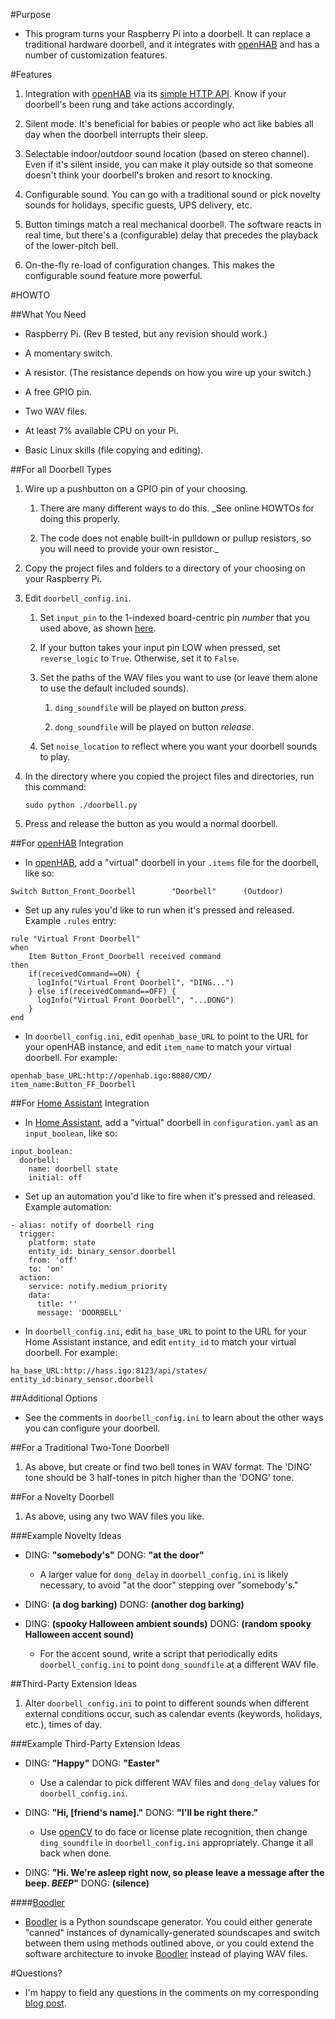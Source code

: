 #Purpose

* This program turns your Raspberry Pi into a doorbell. It can replace a traditional hardware doorbell, and it integrates with [openHAB](http://www.openhab.org/) and has a number of customization features.

#Features

1. Integration with [openHAB](http://www.openhab.org/) via its [simple HTTP API](https://code.google.com/p/openhab-samples/wiki/Tricks#Use_URL_to_manipulate_items).  Know if your doorbell's been rung and take actions accordingly.

1. Silent mode. It's beneficial for babies or people who act like babies all day when the doorbell interrupts their sleep.

1. Selectable indoor/outdoor sound location (based on stereo channel). Even if it's silent inside, you can make it play outside so that someone doesn't think your doorbell's broken and resort to knocking.

1. Configurable sound. You can go with a traditional sound or pick novelty sounds for holidays, specific guests, UPS delivery, etc.

1. Button timings match a real mechanical doorbell. The software reacts in real time, but there's a (configurable) delay that precedes the playback of the lower-pitch bell.

1. On-the-fly re-load of configuration changes. This makes the configurable sound feature more powerful.


#HOWTO

##What You Need

* Raspberry Pi. (Rev B tested, but any revision should work.)

* A momentary switch.

* A resistor. (The resistance depends on how you wire up your switch.)

* A free GPIO pin.

* Two WAV files.

* At least 7% available CPU on your Pi.

* Basic Linux skills (file copying and editing).

##For all Doorbell Types

1. Wire up a pushbutton on a GPIO pin of your choosing.
    1. There are many different ways to do this. _See online HOWTOs for doing this properly.
    
    1. The code does not enable built-in pulldown or pullup resistors, so you will need to provide your own resistor._

1. Copy the project files and folders to a directory of your choosing on your Raspberry Pi.

1. Edit ```doorbell_config.ini```.

    1. Set ```input_pin``` to the 1-indexed board-centric pin _number_ that you used above, as shown [here](http://www.raspberrypi.org/learning/reaction-game/gpio.png).
    
    1. If your button takes your input pin LOW when pressed, set ```reverse_logic``` to ```True```. Otherwise, set it to ```False```.
    
    1. Set the paths of the WAV files you want to use (or leave them alone to use the default included sounds).

        1. ```ding_soundfile``` will be played on button _press_.
    
        1. ```dong_soundfile``` will be played on button _release_.
    
    1. Set ```noise_location``` to reflect where you want your doorbell sounds to play.

1. In the directory where you copied the project files and directories, run this command:
    ```
    sudo python ./doorbell.py
    ```
1. Press and release the button as you would a normal doorbell.

##For [openHAB](http://www.openhab.org/) Integration

* In [openHAB](http://www.openhab.org/), add a "virtual" doorbell in your ```.items``` file for the doorbell, like so:
```
Switch Button_Front_Doorbell		"Doorbell"		(Outdoor)
```

* Set up any rules you'd like to run when it's pressed and released. Example ```.rules``` entry:
```
rule "Virtual Front Doorbell"
when
	Item Button_Front_Doorbell received command
then
    if(receivedCommand==ON) {
      logInfo("Virtual Front Doorbell", "DING...")
    } else if(receivedCommand==OFF) {
      logInfo("Virtual Front Doorbell", "...DONG")
    }
end
```

* In ```doorbell_config.ini```, edit ```openhab_base_URL``` to point to the URL for your openHAB instance, and edit ```item_name``` to match your virtual doorbell. For example:
```
openhab_base_URL:http://openhab.igo:8080/CMD/
item_name:Button_FF_Doorbell
```

##For [Home Assistant](https://home-assistant.io/) Integration

* In [Home Assistant](https://home-assistant.io/), add a "virtual" doorbell in ```configuration.yaml``` as an ```input_boolean```, like so:
```
input_boolean:
  doorbell:
    name: doorbell state
    initial: off
```

* Set up an automation you'd like to fire when it's pressed and released. Example automation:
```
- alias: notify of doorbell ring
  trigger:
    platform: state
    entity_id: binary_sensor.doorbell
    from: 'off'
    to: 'on'
  action:
    service: notify.medium_priority
    data:
      title: ''
      message: 'DOORBELL'
```

* In ```doorbell_config.ini```, edit ```ha_base_URL``` to point to the URL for your Home Assistant instance, and edit ```entity_id``` to match your virtual doorbell. For example:
```
ha_base_URL:http://hass.igo:8123/api/states/
entity_id:binary_sensor.doorbell
```

##Additional Options

* See the comments in ```doorbell_config.ini``` to learn about the other ways you can configure your doorbell.

##For a Traditional Two-Tone Doorbell

1. As above, but create or find two bell tones in WAV format. The 'DING' tone should be 3 half-tones in pitch higher than the 'DONG' tone.

##For a Novelty Doorbell

1. As above, using any two WAV files you like.

###Example Novelty Ideas

* DING: **"somebody's"** DONG: **"at the door"**

    * A larger value for ```dong_delay``` in ```doorbell_config.ini``` is likely necessary, to avoid "at the door" stepping over "somebody's."

* DING: **(a dog barking)** DONG: **(another dog barking)**

* DING: **(spooky Halloween ambient sounds)** DONG: **(random spooky Halloween accent sound)**

    * For the accent sound, write a script that periodically edits ```doorbell_config.ini``` to point ```dong_soundfile``` at a different WAV file.

##Third-Party Extension Ideas

1. Alter ```doorbell_config.ini``` to point to different sounds when different external conditions occur, such as calendar events (keywords, holidays, etc.), times of day.

###Example Third-Party Extension Ideas

* DING: **"Happy"** DONG: **"Easter"**

    * Use a calendar to pick different WAV files and ```dong_delay``` values for ```doorbell_config.ini```.

* DING: **"Hi, [friend's name]."** DONG: **"I'll be right there."**

    * Use [openCV](http://opencv.org/) to do face or license plate recognition, then change ```ding_soundfile``` in ```doorbell_config.ini``` appropriately. Change it all back when done.

* DING: **"Hi. We're asleep right now, so please leave a message after the beep. _BEEP_"** DONG: **(silence)**

####[Boodler](http://boodler.org/)

* [Boodler](http://boodler.org/) is a Python soundscape generator. You could either generate "canned" instances of dynamically-generated soundscapes and switch between them using methods outlined above, or you could extend the software architecture to invoke [Boodler](http://boodler.org/) instead of playing WAV files.

#Questions?

* I'm happy to field any questions in the comments on my corresponding [blog post](http://bob.igo.name/?p=222).
